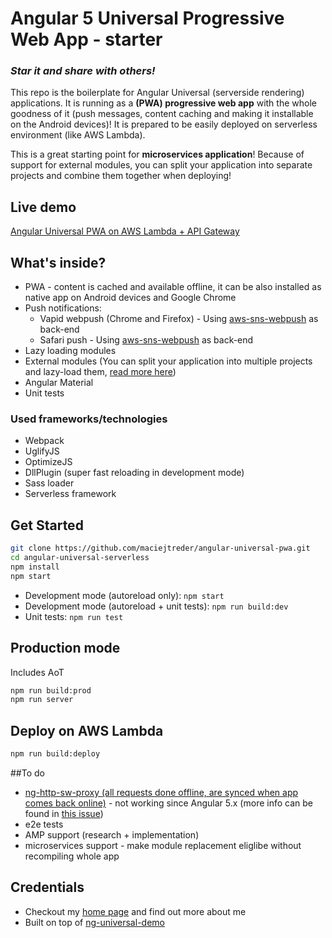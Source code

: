 # Angular 5 Universal Progressive Web App - starter
### _**Star it and share with others!**_
This repo is the boilerplate for Angular Universal (serverside rendering) applications.
It is running as a **(PWA) progressive web app** with the whole goodness of it (push messages, content caching and making it installable on the Android devices)!
It is prepared to be easily deployed on serverless environment (like AWS Lambda).

This is a great starting point for **microservices application**! Because of support for external modules, you can split your application into separate projects and combine them together when deploying!

## Live demo
[Angular Universal PWA on AWS Lambda + API Gateway](https://www.angular-universal-pwa.maciejtreder.com)


## What's inside?
* PWA - content is cached and available offline, it can be also installed as native app on Android devices and Google Chrome
* Push notifications:
    * Vapid webpush (Chrome and Firefox) - Using [aws-sns-webpush](https://github.com/maciejtreder/aws-sns-webpush) as back-end
    * Safari push - Using [aws-sns-webpush](https://github.com/maciejtreder/aws-sns-webpush) as back-end
* Lazy loading modules
* External modules (You can split your application into multiple projects and lazy-load them, [read more here](https://github.com/maciejtreder/angular-external-module))
* Angular Material
* Unit tests


### Used frameworks/technologies
* Webpack
* UglifyJS
* OptimizeJS
* DllPlugin (super fast reloading in development mode)
* Sass loader
* Serverless framework


## Get Started
```sh
git clone https://github.com/maciejtreder/angular-universal-pwa.git
cd angular-universal-serverless
npm install
npm start
```
* Development mode (autoreload only): ```npm start```
* Development mode (autoreload + unit tests): ```npm run build:dev```
* Unit tests: ```npm run test```


## Production mode
Includes AoT
```sh
npm run build:prod
npm run server
```

## Deploy on AWS Lambda
```sh
npm run build:deploy
```
##To do
* [ng-http-sw-proxy (all requests done offline, are synced when app comes back online)](https://github.com/maciejtreder/ng-http-sw-proxy) - not working since Angular 5.x (more info can be found in [this issue](https://github.com/webmaxru/pwatter/issues/2))
* e2e tests
* AMP support (research + implementation)
* microservices support - make module replacement eliglibe without recompiling whole app

## Credentials
* Checkout my [home page](https://www.maciejtreder.com) and find out more about me
* Built on top of [ng-universal-demo](https://github.com/FrozenPandaz/ng-universal-demo)
